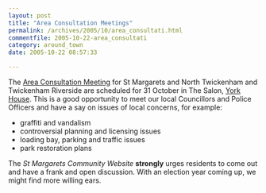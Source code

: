 ```yaml
---
layout: post
title: "Area Consultation Meetings"
permalink: /archives/2005/10/area_consultati.html
commentfile: 2005-10-22-area_consultati
category: around_town
date: 2005-10-22 08:57:33

---
```


The [Area Consultation Meeting](/cgi-bin/events.cgi?key=200510220252&action=getevent) for St Margarets and North Twickenham and Twickenham Riverside are scheduled for 31 October in The Salon, [York House](/cgi-bin/directory.cgi?key=200508171541&action=getlisting). This is a good opportunity to meet our local Councillors and Police Officers and have a say on issues of local concerns, for example:

-   graffiti and vandalism
-   controversial planning and licensing issues
-   loading bay, parking and traffic issues
-   park restoration plans

The *St Margarets Community Website* **strongly** urges residents to come out and have a frank and open discussion. With an election year coming up, we might find more willing ears.
